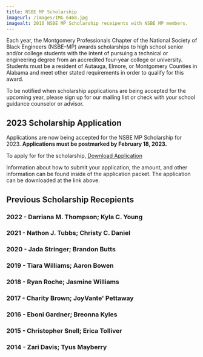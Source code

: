 ```yaml
---
title: NSBE MP Scholarship
imageurl: /images/IMG_6468.jpg
imagealt: 2016 NSBE MP Scholarship receipents with NSBE MP members.
---
```


Each year, the Montgomery Professionals Chapter of the National Society of Black Engineers (NSBE-MP) awards
scholarships to high school senior and/or college students with the intent of pursuing a technical or 
engineering degree from an accredited four-year college or university. Students must be a resident of 
Autauga, Elmore, or Montgomery Counties in Alabama and meet other stated requirements in order to qualify
for this award.

To be notified when scholarship applications are being accepted for the upcoming year, please sign up for 
our mailing list or check with your school guidance counselor or advisor.

## 2023 Scholarship Application

Applications are now being accepted for the NSBE MP Scholarship for 2023. 
**Applications must be postmarked by February 18, 2023.**

To apply for for the scholarship, [Download Application](/files/NSBE-MP2023ScholarshipApplication.pdf)

Information about how to submit your application, the amount, and other information can be found inside
of the application packet. The application can be downloaded at the link above.

## Previous Scholarship Recepients
### 2022 - Darriana M. Thompson; Kyla C. Young
### 2021 - Nathon J. Tubbs; Christy C. Daniel
### 2020 - Jada Stringer; Brandon Butts
### 2019 - Tiara Williams; Aaron Bowen
### 2018 - Ryan Roche; Jasmine Williams
### 2017 - Charity Brown; JoyVante' Pettaway
### 2016 - Eboni Gardner; Breonna Kyles
### 2015 - Christopher Snell; Erica Tolliver
### 2014 - Zari Davis; Tyus Mayberry
